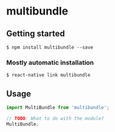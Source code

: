 # multibundle

## Getting started

`$ npm install multibundle --save`

### Mostly automatic installation

`$ react-native link multibundle`

## Usage
```javascript
import MultiBundle from 'multibundle';

// TODO: What to do with the module?
MultiBundle;
```
